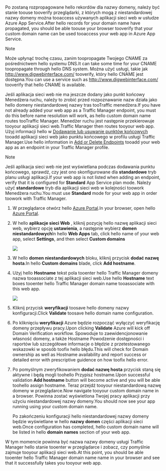 <span data-ttu-id="0d921-101">Po zostaną rozpropagowane hello rekordów dla nazwy domeny, należy być stanie toouse tooverify przeglądarki, z których mogą z niestandardowej nazwy domeny można tooaccess używanych aplikacji sieci web w usłudze Azure App Service.</span><span class="sxs-lookup"><span data-stu-id="0d921-101">After hello records for your domain name have propagated, you should be able toouse your browser tooverify that your custom domain name can be used tooaccess your web app in Azure App Service.</span></span>

> [!NOTE]
> <span data-ttu-id="0d921-102">Może upłynąć trochę czasu, zanim toopropagate Twojego CNAME za pośrednictwem hello systemu DNS.</span><span class="sxs-lookup"><span data-stu-id="0d921-102">It can take some time for your CNAME toopropagate through hello DNS system.</span></span> <span data-ttu-id="0d921-103">Można użyć usługi, takie jak <a href="http://www.digwebinterface.com/">http://www.digwebinterface.com/</a> tooverify, który hello CNAME jest dostępna.</span><span class="sxs-lookup"><span data-stu-id="0d921-103">You can use a service such as <a href="http://www.digwebinterface.com/">http://www.digwebinterface.com/</a> tooverify that hello CNAME is available.</span></span>
> 
> 

<span data-ttu-id="0d921-104">Jeśli aplikacja sieci web nie ma jeszcze dodany jako punkt końcowy Menedżera ruchu, należy to zrobić przed rozpoznawanie nazw działa jako hello domeny niestandardowej nazwy tras tooTraffic menedżera.</span><span class="sxs-lookup"><span data-stu-id="0d921-104">If you have not already added your web app as a Traffic Manager endpoint, you must do this before name resolution will work, as hello custom domain name routes tooTraffic Manager.</span></span> <span data-ttu-id="0d921-105">Menedżer ruchu jest następnie przekierowuje tooyour aplikacji sieci web.</span><span class="sxs-lookup"><span data-stu-id="0d921-105">Traffic Manager then routes tooyour web app.</span></span> <span data-ttu-id="0d921-106">Użyj informacji hello w [Dodawanie lub usuwanie punktów końcowych](../articles/traffic-manager/traffic-manager-endpoints.md) tooadd aplikacji sieci web jako punktu końcowego w profilu usługi Traffic Manager.</span><span class="sxs-lookup"><span data-stu-id="0d921-106">Use hello information in [Add or Delete Endpoints](../articles/traffic-manager/traffic-manager-endpoints.md) tooadd your web app as an endpoint in your Traffic Manager profile.</span></span>

> [!NOTE]
> <span data-ttu-id="0d921-107">Jeśli aplikacja sieci web nie jest wyświetlana podczas dodawania punktu końcowego, sprawdź, czy jest ono skonfigurowane dla **standardowe** tryb planu usługi aplikacji.</span><span class="sxs-lookup"><span data-stu-id="0d921-107">If your web app is not listed when adding an endpoint, verify that it is configured for **Standard** App Service plan mode.</span></span> <span data-ttu-id="0d921-108">Należy użyć **standardowe** tryb dla aplikacji sieci web w kolejności toowork Menedżera ruchu.</span><span class="sxs-lookup"><span data-stu-id="0d921-108">You must use **Standard** mode for your web app in order toowork with Traffic Manager.</span></span>
> 
> 

1. <span data-ttu-id="0d921-109">W przeglądarce otwórz hello [Azure Portal](https://portal.azure.com).</span><span class="sxs-lookup"><span data-stu-id="0d921-109">In your browser, open hello [Azure Portal](https://portal.azure.com).</span></span>
2. <span data-ttu-id="0d921-110">W hello **aplikacje sieci Web** , kliknij pozycję hello nazwę aplikacji sieci web, wybierz opcję **ustawienia**, a następnie wybierz **domen niestandardowych**</span><span class="sxs-lookup"><span data-stu-id="0d921-110">In hello **Web Apps** tab, click hello name of your web app, select **Settings**, and then select **Custom domains**</span></span>
   
    ![](./media/custom-dns-web-site/dncmntask-cname-6.png)
3. <span data-ttu-id="0d921-111">W hello **domen niestandardowych** bloku, kliknij przycisk **dodać nazwę hosta**.</span><span class="sxs-lookup"><span data-stu-id="0d921-111">In hello **Custom domains** blade, click **Add hostname**.</span></span>
4. <span data-ttu-id="0d921-112">Użyj hello **Hostname** tekst pola tooenter hello Traffic Manager domeny nazwa tooassociate z tej aplikacji sieci web.</span><span class="sxs-lookup"><span data-stu-id="0d921-112">Use hello **Hostname** text boxes tooenter hello Traffic Manager domain name tooassociate with this web app.</span></span>
   
    ![](./media/custom-dns-web-site/dncmntask-cname-8.png)
5. <span data-ttu-id="0d921-113">Kliknij przycisk **weryfikacji** toosave hello domeny nazwy konfiguracji.</span><span class="sxs-lookup"><span data-stu-id="0d921-113">Click **Validate** toosave hello domain name configuration.</span></span>
6. <span data-ttu-id="0d921-114">Po kliknięciu **weryfikacji** Azure będzie rozpocząć wyłączyć weryfikację domeny przepływu pracy.</span><span class="sxs-lookup"><span data-stu-id="0d921-114">Upon clicking **Validate** Azure will kick off Domain Verification workflow.</span></span> <span data-ttu-id="0d921-115">Spowoduje to zaewidencjonowanie własność domeny, a także Hostname Powodzenie dostępności i raportów lub szczegółowe informacje o błędzie z przetestowanego wskazowki w sposób toofix hello błędu.</span><span class="sxs-lookup"><span data-stu-id="0d921-115">This will check for Domain ownership as well as Hostname availability and report success or detailed error with prescriptive guidence on how toofix hello error.</span></span>    
7. <span data-ttu-id="0d921-116">Po pomyślnym zweryfikowaniem **dodać nazwę hosta** przycisk staną się aktywne i będą mogli toohello Przypisz hostname.</span><span class="sxs-lookup"><span data-stu-id="0d921-116">Upon successful validation **Add hostname** button will become active and you will be able toohello assign hostname.</span></span> <span data-ttu-id="0d921-117">Teraz przejdź tooyour niestandardową nazwę domeny w przeglądarce.</span><span class="sxs-lookup"><span data-stu-id="0d921-117">Now navigate tooyour custom domain name in a browser.</span></span> <span data-ttu-id="0d921-118">Powinna zostać wyświetlona Twojej pracy aplikacji przy użyciu niestandardowej nazwy domeny.</span><span class="sxs-lookup"><span data-stu-id="0d921-118">You should now see your app running using your custom domain name.</span></span> 
   
   <span data-ttu-id="0d921-119">Po zakończeniu konfiguracji hello niestandardowej nazwy domeny będzie wyświetlane w hello **nazwy domen** części aplikacji sieci web.</span><span class="sxs-lookup"><span data-stu-id="0d921-119">Once configuration has completed, hello custom domain name will be listed in hello **domain names** section of your web app.</span></span>

<span data-ttu-id="0d921-120">W tym momencie powinna być nazwa nazwy domeny usługi Traffic Manager hello stanie tooenter w przeglądarce i zobacz, czy pomyślnie zajmuje tooyour aplikacji sieci web.</span><span class="sxs-lookup"><span data-stu-id="0d921-120">At this point, you should be able tooenter hello Traffic Manager domain name name in your browser and see that it successfully takes you tooyour web app.</span></span>

